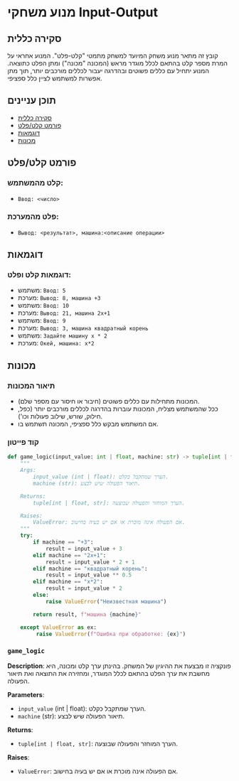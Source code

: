 # מנוע משחקי Input-Output

## סקירה כללית

קובץ זה מתאר מנוע משחק המיועד למשחק מתמטי "קלט-פלט". המנוע אחראי על המרת מספר קלט בהתאם לכלל מוגדר מראש (המכונה "מכונה") ומתן הפלט כתוצאה. המנוע יתחיל עם כללים פשוטים ובהדרגה יעבור לכללים מורכבים יותר, תוך מתן אפשרות למשתמש לציין כלל ספציפי.

## תוכן עניינים
- [סקירה כללית](#סקירה-כללית)
- [פורמט קלט/פלט](#פורמט-קלטפלט)
- [דוגמאות](#דוגמאות)
- [מכונות](#מכונות)

## פורמט קלט/פלט

### **קלט מהמשתמש:**
- `Ввод: <число>`

### **פלט מהמערכת:**
- `Вывод: <результат>, машина:<описание операции>`

## דוגמאות

### דוגמאות קלט ופלט:
- משתמש: `Ввод: 5`
- מערכת: `Вывод: 8, машина +3`
- משתמש: `Ввод: 10`
- מערכת: `Вывод: 21, машина 2x+1`
- משתמש: `Ввод: 9`
- מערכת: `Вывод: 3, машина квадратный корень`
- משתמש: `Задайте машину x * 2`
- מערכת: `Окей, машина: x*2`

## מכונות
### תיאור המכונות
- המכונות מתחילות עם כללים פשוטים (חיבור או חיסור עם מספר שלם).
- ככל שהמשתמש מצליח, המכונות עוברות בהדרגה לכללים מורכבים יותר (כפל, חילוק, שורש, שילוב פעולות וכו').
- אם המשתמש מבקש כלל ספציפי, המכונה תשתמש בו.

### קוד פייטון
```python
def game_logic(input_value: int | float, machine: str) -> tuple[int | float, str]:
    """
    Args:
        input_value (int | float): הערך שמתקבל כקלט.
        machine (str): תיאור הפעולה שיש לבצע.

    Returns:
        tuple[int | float, str]: הערך המוחזר והפעולה שבוצעה.

    Raises:
        ValueError: אם הפעולה אינה מוכרת או אם יש בעיה בחישוב.
    """
    try:
        if machine == "+3":
            result = input_value + 3
        elif machine == "2x+1":
            result = input_value * 2 + 1
        elif machine == "квадратный корень":
            result = input_value ** 0.5
        elif machine == "x*2":
            result = input_value * 2
        else:
            raise ValueError("Неизвестная машина")

        return result, f"машина {machine}"

    except ValueError as ex:
         raise ValueError(f"Ошибка при обработке: {ex}")

```
### `game_logic`
**Description**: פונקציה זו מבצעת את ההיגיון של המשחק. בהינתן ערך קלט ומכונה, היא מחשבת את ערך הפלט בהתאם לכלל המוגדר, ומחזירה את התוצאה ואת תיאור הפעולה.

**Parameters**:
- `input_value` (int | float): הערך שמתקבל כקלט.
- `machine` (str): תיאור הפעולה שיש לבצע.

**Returns**:
- `tuple[int | float, str]`: הערך המוחזר והפעולה שבוצעה.

**Raises**:
- `ValueError`: אם הפעולה אינה מוכרת או אם יש בעיה בחישוב.
